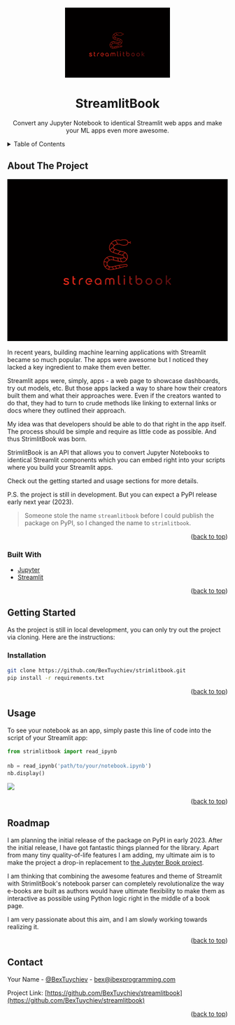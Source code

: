 <div id="top"></div>

<!-- PROJECT LOGO -->
<br />
<div align="center">
  <a href="https://github.com/BexTuychiev/streamlitbook">
    <img src="images/temp_logo.png" alt="Logo" width="240" height="160">
  </a>

<h1 align="center">StreamlitBook</h1>

  <p align="center">
    Convert any Jupyter Notebook to identical Streamlit web apps and make your ML apps even more awesome.
  </p>
</div>



<!-- TABLE OF CONTENTS -->
<details>
  <summary>Table of Contents</summary>
  <ol>
    <li>
      <a href="#about-the-project">About The Project</a>
      <ul>
        <li><a href="#built-with">Built With</a></li>
      </ul>
    </li>
    <li>
      <a href="#getting-started">Getting Started</a>
      <ul>
        <li><a href="#installation">Installation</a></li>
      </ul>
    </li>
    <li><a href="#usage">Usage</a></li>
    <li><a href="#roadmap">Roadmap</a></li>
    <li><a href="#contact">Contact</a></li>
  </ol>
</details>



<!-- ABOUT THE PROJECT -->

## About The Project <small id='about-the-project'></small>

![Product Name Screen Shot](images/temp_banner.png)

In recent years, building machine
learning applications with Streamlit became so much popular. The apps were awesome but
I noticed they lacked a key ingredient to make them even better.

Streamlit apps were, simply, apps - a web page to showcase dashboards, try out models,
etc.
But those apps lacked a way to share how their creators built them and what their
approaches were. Even if the creators wanted to do that, they had to turn to crude methods
like linking to external links or docs where they outlined their approach.

My idea was that developers should be able to do that right in the app itself. The process
should be simple and require as little code as possible. And thus StrimlitBook was born.

StrimlitBook is an API that allows you to convert Jupyter Notebooks to identical
Streamlit components which you can embed right into your scripts where you build your
Streamlit apps.

Check out the getting started and usage sections for more details.

P.S. the project is still in development. But you can expect a PyPI release early next
year (2023).

> Someone stole the name `streamlitbook` before I could publish the package on PyPI, so I changed the name to `strimlitbook`.

<p align="right">(<a href="#top">back to top</a>)</p>

### Built With <small id='built-with'></small>

* [Jupyter](https://jupyter.org/)
* [Streamlit](https://streamlit.io/)

<p align="right">(<a href="#top">back to top</a>)</p>



<!-- GETTING STARTED -->

## Getting Started <small id='getting-started'></small>

As the project is still in local development, you can only try out the project via
cloning. Here are the instructions:

### Installation <small id='installation'></small>

```bash
git clone https://github.com/BexTuychiev/strimlitbook.git
pip install -r requirements.txt
```

<p align="right">(<a href="#top">back to top</a>)</p>

<!-- USAGE EXAMPLES -->

## Usage <small id='usage'></small>

To see your notebook as an app, simply paste this line of code into the script of your
Streamlit app:

```python
from strimlitbook import read_ipynb

nb = read_ipynb('path/to/your/notebook.ipynb')
nb.display()
```

![](images/demo.gif)

<p align="right">(<a href="#top">back to top</a>)</p>



<!-- ROADMAP -->

## Roadmap <small id='roadmap'></small>

I am planning the initial release of the package on PyPI in early 2023.
After the initial release, I have got fantastic things planned for the library. Apart from
many tiny quality-of-life features I am adding, my ultimate aim is to make the project a
drop-in replacement
to [the Jupyter Book project](https://jupyterbook.org/en/stable/intro.html).

I am thinking
that combining the awesome features and theme of Streamlit with StrimlitBook's notebook
parser can completely revolutionalize the way e-books are built as authors would have
ultimate flexibility to make them as interactive as possible using Python logic right in
the middle of a book page.

I am very passionate about this aim, and I am slowly working towards realizing it.
<p align="right">(<a href="#top">back to top</a>)</p>

<!-- CONTACT -->

## Contact <small id='contact'></small>

Your Name - [@BexTuychiev](https://www.linkedin.com/in/bextuychiev/) -
bex@ibexprogramming.com

Project
Link: [https://github.com/BexTuychiev/streamlitbook](https://github.com/BexTuychiev/streamlitbook)

<p align="right">(<a href="#top">back to top</a>)</p>
